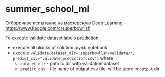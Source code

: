 # summer_school_ml
Отборочное испытание на мастерскую Deep Learning - https://www.kaggle.com/c/superbowllsh

To execute validate dataset labels prediction 
- execute all blocks of solution.ipynb notebook
- execute 
```validate(dataset_dir='superbowllsh/validate/', predict_csv='validate_prediction.csv')```
where 
  - ```dataset_dir``` - path to dir with validation dataset
  - ```predict_csv``` - file name of output csv file, will be store in ```output``` dir
